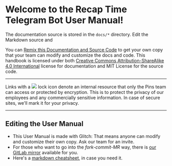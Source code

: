 # Welcome to the Recap Time Telegram Bot User Manual!
The documentation source is stored in the `docs/*` directory. Edit the Markdown source and

You can [Remix this Documentation and Source Code](https://glitch.com/edit/#!/remix/handsome-sheet) to get your own copy that your team can modify and customize the docs and code. This handbook is licensed under both [Creative Commons Attribution-ShareAlike 4.0 International](https://creativecommons.org/licenses/by-sa/4.0/) license for documentation and MIT License for the source code.

---

Links with a ![](https://cdn.glitch.com/f55866fa-2ded-48bc-aa22-2f7c25415551%2Flock.png?1539691424041) lock icon denote an internal resource that only the Pins team can access or protected by encryption. This is to protect the privacy of our employees and any commercially sensitive information. In case of secure sites, we'll mark it for your privacy.

---

## Editing the User Manual

* This User Manual is made with Glitch: That means anyone can modify and customize their own copy. Ask our team for an invite.
* For those who want to go into the *fork-commit-MR* way, there is [our GitLab mirror]() available for you.
* Here's a [markdown cheatsheet](https://github.com/adam-p/markdown-here/wiki/Markdown-Cheatsheet), in case you need it.

